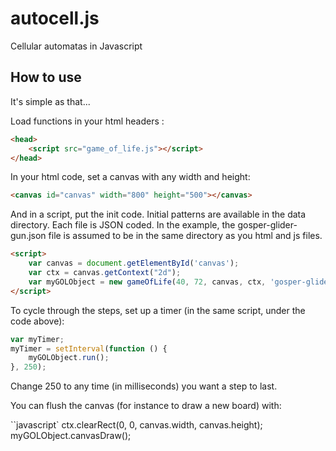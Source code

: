 # autocell.js
Cellular automatas in Javascript

## How to use

It's simple as that...

Load functions in your html headers :

```html
<head>
    <script src="game_of_life.js"></script>
</head>
```

In your html code, set a canvas with any width and height:

```html
<canvas id="canvas" width="800" height="500"></canvas>
```

And in a script, put the init code. Initial patterns are available in the data directory. Each file is JSON coded. In the example, the gosper-glider-gun.json file is assumed to be in the same directory as you html and js files.

```html
<script>
    var canvas = document.getElementById('canvas');
    var ctx = canvas.getContext("2d");
    var myGOLObject = new gameOfLife(40, 72, canvas, ctx, 'gosper-glider-gun.json');
</script>
```

To cycle through the steps, set up a timer (in the same script, under the code above):

```javascript
var myTimer;
myTimer = setInterval(function () {
    myGOLObject.run();
}, 250);
```

Change 250 to any time (in milliseconds) you want a step to last.

You can flush the canvas (for instance to draw a new board) with:

``javascript`
ctx.clearRect(0, 0, canvas.width, canvas.height);
myGOLObject.canvasDraw();
```